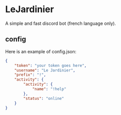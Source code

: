 # LeJardinier

A simple and fast discord bot (french language only).

## config

Here is an example of config.json:
```json
{
	"token": "your token goes here",
	"username": "Le Jardinier",
	"prefix": "!",
	"activity": {
		"activity": {
			"name": "!help"
		},
		"status": "online"
	}
}
```